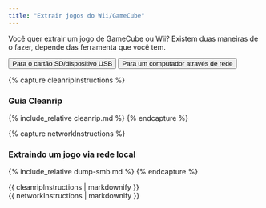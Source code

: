 ```yaml
---
title: "Extrair jogos do Wii/GameCube"
---
```


Você quer extrair um jogo de GameCube ou Wii? Existem duas maneiras de o fazer, depende das ferramenta que você tem.

<button class="tablinks btn btn--large btn--primary" id="defaultOpen" onclick="openTab(event, 'cleanrip')">Para o cartão SD/dispositivo USB</button>
<button class="tablinks btn btn--large btn--info" onclick="openTab(event, 'network')">Para um computador através de rede</button>

{% capture cleanripInstructions %}
### Guia Cleanrip
{% include_relative cleanrip.md %}
{% endcapture %}

{% capture networkInstructions %}
### Extraindo um jogo via rede local
{% include_relative dump-smb.md %}
{% endcapture %}

<div id="cleanrip" class="blanktabcontent">{{ cleanripInstructions | markdownify }}</div>
<div id="network" class="blanktabcontent">{{ networkInstructions | markdownify }}</div>

<script>
    let tabcontent = document.getElementsByClassName("blanktabcontent");
    let tablinks = document.getElementsByClassName("tablinks");!!crwd_CB_1_BC_dwrc!!</script>

